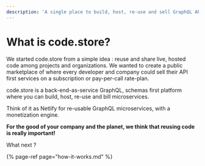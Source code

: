 ```yaml
---
description: 'A single place to build, host, re-use and sell GraphQL APIs services.'
---
```


# What is code.store?

We started code.store from a simple idea : reuse and share live, hosted code among projects and organizations. We wanted to create a public marketplace of where every developer and company could sell their API first services on a subscription or pay-per-call rate-plan.

code.store is a back-end-as-service GraphQL, schemas first platform where you can build, host, re-use and bill microservices.

Think of it as Netlify for re-usable GraphQL microservices, with a monetization engine.

**For the good of your company and the planet, we think that reusing code is really important!**

What next ?

{% page-ref page="how-it-works.md" %}



